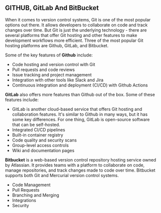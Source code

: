 ## GITHUB, GitLab And BitBucket

When it comes to version control systems, Git is one of the most popular options out there. It allows developers to collaborate on code and track changes over time. But Git is just the underlying technology - there are several platforms that offer Git hosting and other features to make development workflows more efficient. Three of the most popular Git hosting platforms are Github, GitLab, and Bitbucket.

Some of the key features of __Github__ include:
* Code hosting and version control with Git
* Pull requests and code reviews
* Issue tracking and project management
* Integration with other tools like Slack and Jira
* Continuous integration and deployment (CI/CD) with Github Actions

__GitLab__ also offers more features than Github out of the box. Some of these features include:
* GitLab is another cloud-based service that offers Git hosting and collaboration features. It's similar to Github in many ways, but it has some key differences. For one thing, GitLab is open-source software that can be self-hosted.
* Integrated CI/CD pipelines
* Built-in container registry
* Code quality and security scans
* Group-level access controls
* Wiki and documentation pages
  
__Bitbucket__ is a web-based version control repository hosting service owned by Atlassian. It provides teams with a platform to collaborate on code, manage repositories, and track changes made to code over time. Bitbucket supports both Git and Mercurial version control systems.
* Code Management
* Pull Requests
* Branching and Merging
* Integrations
* Security
